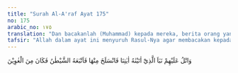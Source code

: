 ```yaml
---
title: "Surah Al-A'raf Ayat 175"
no: 175
arabic_no: ١٧٥
translation: "Dan bacakanlah (Muhammad) kepada mereka, berita orang yang telah Kami berikan ayat-ayat Kami kepadanya, kemudian dia melepaskan diri dari ayat-ayat itu, lalu dia diikuti oleh setan (sampai dia tergoda), maka jadilah dia termasuk orang yang sesat."
tafsir: "Allah dalam ayat ini menyuruh Rasul-Nya agar membacakan kepada orang-orang Yahudi dan kaum musyrikin, sebuah riwayat kehidupan seorang laki-laki yang telah diberi Allah ilmu pengetahuan tentang isi Al-Kitab dan ke-Tuhan-an dan dia memahami dalil-dalil keesaan Allah sehingga dia menjadi seorang yang alim.\n\nTentang siapa orang dimaksud dalam ayat ini, beberapa mufasir berbeda pendapat. Ada beberapa orang terkemuka pada masa Nabi yang sudah membaca kitab-kitab suci dan mengetahui bahwa Allah akan mengutus seorang rasul pada waktu itu. Mereka yang berambisi berharap-harap sekiranya dialah yang akan diutus menjadi nabi, seperti Umayyah, penyair dari suku Saqif yang terkenal, ada yang mengatakan orang itu adalah Abu 'a„mir ar-Rahib, yang lain berkata ayat tidak ditujukan kepada pribadi, melainkan kepada golongan, mereka adalah orang-orang Quraisy dengan ayat-ayat yang diturunkan kepada Nabi, tetapi mereka menolak. Pendapat mengatakan bahwa yang dituju adalah kaum munafik Ahli Kitab yang sudah mengenal Rasulullah seperti mengenal sanak keluarga mereka sendiri, tetapi mereka juga menolak. Bahkan ada yang mengatakan bahwa yang dimaksud adalah seseorang di zaman Nabi Musa, pendapat lain mengatakan ditujukan kepada Firaun dan golongannya yang menolak seruan Musa. Beberapa mufasir cenderung menerima pernyataan Qatadah, Ikrimah dan Abu Muslim dari kalangan salaf, bahwa tujuan ayat ini adalah umum sebagai suatu pelajaran rohani yang amat agung, bukan ditujukan kepada pribadi atau golongan tertentu, seperti dikemukakan oleh beberapa mufassir yang kemudian. Macam manusia yang dimaksud di sini ialah orang yang memahami risalah ilahi, tetapi ia menolak menerima kebenaran itu, ia sudah dikuasai oleh kehidupan dunia materi seperti diisyaratkan dalam ayat berikutnya, \"dan ia cenderung pada dunia dan menurutkan hawa nafsunya yang rendah.\""
---
```

وَاتْلُ عَلَيْهِمْ نَبَاَ الَّذِيْٓ اٰتَيْنٰهُ اٰيٰتِنَا فَانْسَلَخَ مِنْهَا فَاَتْبَعَهُ الشَّيْطٰنُ فَكَانَ مِنَ الْغٰوِيْنَ